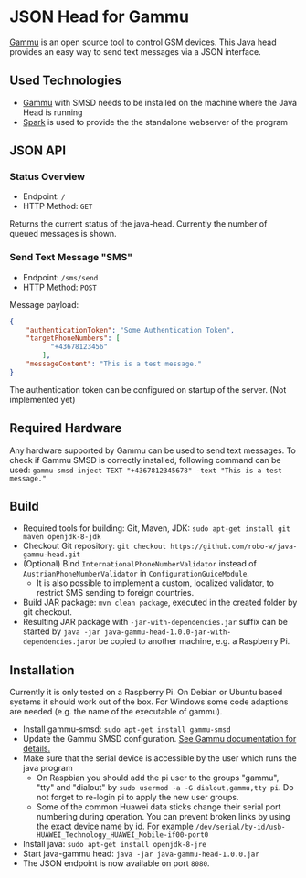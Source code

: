 # JSON Head for Gammu

[Gammu] is an open source tool to control GSM devices.
This Java head provides an easy way to send text messages via a JSON interface.

## Used Technologies

* [Gammu] with SMSD needs to be installed on the machine where the Java Head is running
* [Spark] is used to provide the the standalone webserver of the program

[Gammu]: https://de.wammu.eu/gammu/
[Spark]: http://sparkjava.com/

## JSON API

### Status Overview

* Endpoint: `/`
* HTTP Method: `GET`

Returns the current status of the java-head.
Currently the number of queued messages is shown.

### Send Text Message "SMS"

* Endpoint: `/sms/send`
* HTTP Method: `POST`

Message payload:

```json
{
	"authenticationToken": "Some Authentication Token",
	"targetPhoneNumbers": [
		  "+43678123456"
		],
	"messageContent": "This is a test message."
}
```

The authentication token can be configured on startup of the server. (Not implemented yet)

## Required Hardware

Any hardware supported by Gammu can be used to send text messages.
To check if Gammu SMSD is correctly installed, following command can be used:
`gammu-smsd-inject TEXT "+4367812345678" -text "This is a test message."`

## Build

* Required tools for building: Git, Maven, JDK: `sudo apt-get install git maven openjdk-8-jdk`
* Checkout Git repository: `git checkout https://github.com/robo-w/java-gammu-head.git`
* (Optional) Bind `InternationalPhoneNumberValidator` instead of `AustrianPhoneNumberValidator` in `ConfigurationGuiceModule`.
  * It is also possible to implement a custom, localized validator, to restrict SMS sending to foreign countries.
* Build JAR package: `mvn clean package`, executed in the created folder by git checkout.
* Resulting JAR package with `-jar-with-dependencies.jar` suffix can be started by `java -jar java-gammu-head-1.0.0-jar-with-dependencies.jar`or be copied to another machine, e.g. a Raspberry Pi.

## Installation

Currently it is only tested on a Raspberry Pi.
On Debian or Ubuntu based systems it should work out of the box.
For Windows some code adaptions are needed (e.g. the name of the executable of gammu).

* Install gammu-smsd: `sudo apt-get install gammu-smsd`
* Update the Gammu SMSD configuration. [See Gammu documentation for details.](https://wammu.eu/docs/manual/smsd/config.html)
* Make sure that the serial device is accessible by the user which runs the java program
  * On Raspbian you should add the pi user to the groups "gammu", "tty" and "dialout" by `sudo usermod -a -G dialout,gammu,tty pi`. Do not forget to re-login pi to apply the new user groups.
  * Some of the common Huawei data sticks change their serial port numbering during operation. You can prevent broken links by using the exact device name by id. For example `/dev/serial/by-id/usb-HUAWEI_Technology_HUAWEI_Mobile-if00-port0`
* Install java: `sudo apt-get install openjdk-8-jre`
* Start java-gammu head: `java -jar java-gammu-head-1.0.0.jar`
* The JSON endpoint is now available on port `8080`.


